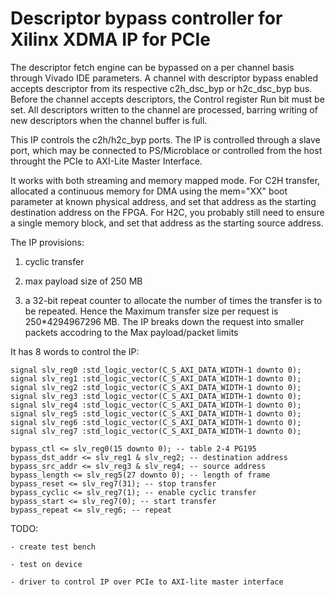 # Descriptor bypass controller for Xilinx XDMA IP for PCIe

The descriptor fetch engine can be bypassed on a per channel basis through Vivado IDE
parameters. A channel with descriptor bypass enabled accepts descriptor from its 
respective c2h_dsc_byp or h2c_dsc_byp bus. Before the channel accepts descriptors,
the Control register Run bit must be set. All descriptors written to the channel are
processed, barring writing of new descriptors when the channel buffer is full.

This IP controls the c2h/h2c_byp ports. The IP is controlled through a slave port, which
may be connected to PS/Microblace or controlled from the host throught the PCIe to AXI-Lite 
Master Interface. 

It works with both streaming and memory mapped mode. For C2H transfer, allocated a continuous memory for DMA using the mem="XX" boot parameter at known physical address, and set that address as the starting destination address on the FPGA. For H2C, you probably still need to ensure a single memory block, and set that address as the starting source address.

The IP provisions:

1. cyclic transfer

2. max payload size of 250 MB

3. a 32-bit repeat counter to allocate the number of times the transfer is to be repeated. Hence the Maximum transfer size per request is 250*4294967296 MB. The IP breaks down the request into smaller packets accodring to the Max payload/packet limits

It has 8 words to control the IP:

    signal slv_reg0	:std_logic_vector(C_S_AXI_DATA_WIDTH-1 downto 0);
    signal slv_reg1	:std_logic_vector(C_S_AXI_DATA_WIDTH-1 downto 0);
    signal slv_reg2	:std_logic_vector(C_S_AXI_DATA_WIDTH-1 downto 0);
    signal slv_reg3	:std_logic_vector(C_S_AXI_DATA_WIDTH-1 downto 0);
    signal slv_reg4	:std_logic_vector(C_S_AXI_DATA_WIDTH-1 downto 0);
    signal slv_reg5	:std_logic_vector(C_S_AXI_DATA_WIDTH-1 downto 0);
    signal slv_reg6	:std_logic_vector(C_S_AXI_DATA_WIDTH-1 downto 0);
    signal slv_reg7	:std_logic_vector(C_S_AXI_DATA_WIDTH-1 downto 0);

    bypass_ctl <= slv_reg0(15 downto 0); -- table 2-4 PG195
    bypass_dst_addr <= slv_reg1 & slv_reg2; -- destination address
    bypass_src_addr <= slv_reg3 & slv_reg4; -- source address
    bypass_length <= slv_reg5(27 downto 0); -- length of frame
    bypass_reset <= slv_reg7(31); -- stop transfer
    bypass_cyclic <= slv_reg7(1); -- enable cyclic transfer
    bypass_start <= slv_reg7(0); -- start transfer
    bypass_repeat <= slv_reg6; -- repeat


TODO:

    - create test bench
    
    - test on device

    - driver to control IP over PCIe to AXI-lite master interface
